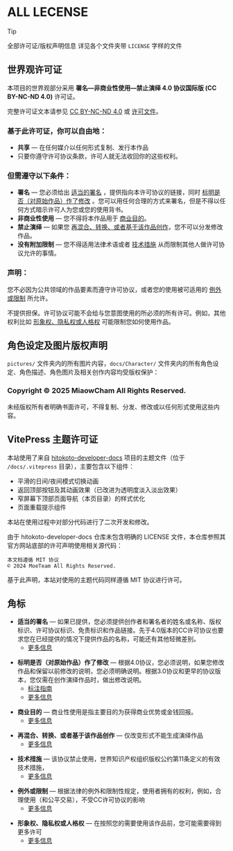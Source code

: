 # ALL LECENSE
> [!tip]
> 全部许可证/版权声明信息
> 详见各个文件夹带 `LICENSE` 字样的文件


## 世界观许可证

本项目的世界观部分采用 **署名—非商业性使用—禁止演绎 4.0 协议国际版 (CC BY-NC-ND 4.0)** 许可证。

完整许可证文本请参见 [CC BY-NC-ND 4.0](https://creativecommons.org/licenses/by-nc-nd/4.0/) 或 [许可文件](https://github.com/MiaowCham/World-View_and_Vharacter-Setting/blob/main/docs/World-Viel/LICENSE)。

### 基于此许可证，你可以自由地：

- **共享** — 在任何媒介以任何形式复制、发行本作品
- 只要你遵守许可协议条款，许可人就无法收回你的这些权利。

### 但需遵守以下条件：

- **署名** — 您必须给出 [适当的署名](#footnote-1) ，提供指向本许可协议的链接，同时 [标明是否（对原始作品）作了修改](#footnote-2) 。您可以用任何合理的方式来署名，但是不得以任何方式暗示许可人为您或您的使用背书。
- **非商业性使用** — 您不得将本作品用于 [商业目的](#footnote-3)。
- **禁止演绎** — 如果您 [再混合、转换、或者基于该作品创作](#footnote-4)，您不可以分发修改作品。
- **没有附加限制** — 您不得适用法律术语或者 [技术措施](#footnote-5) 从而限制其他人做许可协议允许的事情。

### 声明：

您不必因为公共领域的作品要素而遵守许可协议，或者您的使用被可适用的 [例外或限制](#footnote-6) 所允许。

不提供担保。许可协议可能不会给与您意图使用的所必须的所有许可。例如，其他权利比如 [形象权、隐私权或人格权](#footnote-7) 可能限制您如何使用作品。

## 角色设定及图片版权声明

`pictures/` 文件夹内的所有图片内容，`docs/Character/` 文件夹内的所有角色设定、角色描述、角色图片及相关创作内容均受版权保护：

### **Copyright © 2025 MiaowCham All Rights Reserved.**

未经版权所有者明确书面许可，不得复制、分发、修改或以任何形式使用这些内容。

## VitePress 主题许可证

本站使用了来自 [hitokoto-developer-docs](https://github.com/hitokoto-osc/hitokoto-developer-docs) 项目的主题文件（位于 `/docs/.vitepress` 目录），主要包含以下组件：

- 平滑的日间/夜间模式切换动画
- 返回顶部按钮及其动画效果（已改进为透明度淡入淡出效果）
- 窄屏幕下顶部页面导航（本页目录）的样式优化
- 页面重载提示组件

本站在使用过程中对部分代码进行了二次开发和修改。

由于 hitokoto-developer-docs 仓库未包含明确的 LICENSE 文件，本仓库参照其官方网站底部的许可声明使用相关源代码：

```
本文档遵循 MIT 协议
© 2024 MoeTeam All Rights Reserved.
```

基于此声明，本站对使用的主题代码同样遵循 MIT 协议进行许可。

## 角标
<div id="footnote-1">

- **适当的署名** — 如果已提供，您必须提供创作者和署名者的姓名或名称、版权标识、许可协议标识、免责标识和作品链接。先于4.0版本的CC许可协议也要求您在已经提供的情况下提供作品的名称，可能还有其他轻微差别。
  - [更多信息](https://wiki.creativecommons.org/License_Versions#Detailed_attribution_comparison_chart)
</div>

<div id="footnote-2">

- **标明是否（对原始作品）作了修改** — 根据4.0协议，您必须说明，如果您修改作品和保留以前修改的说明，您必须明确说明。根据3.0协议和更早的协议版本，您仅需在创作演绎作品时，做出修改说明。
  - [标注指南](https://wiki.creativecommons.org/License_Versions#Detailed_attribution_comparison_chart)
  - [更多信息](https://wiki.creativecommons.org/License_Versions#Modifications_and_adaptations_must_be_marked_as_such)
</div>
<div id="footnote-3">

- **商业目的** — 商业性使用是指主要目的为获得商业优势或金钱回报。
  - [更多信息](https://creativecommons.org/faq/#does-my-use-violate-the-noncommercial-clause-of-the-licenses)
</div>
<div id="footnote-4">

- **再混合、转换、或者基于该作品创作** — 仅改变形式不能生成演绎作品
  - [更多信息](https://creativecommons.org/faq/#when-is-my-use-considered-an-adaptation)
</div>
<div id="footnote-5">

- **技术措施** — 该协议禁止使用，世界知识产权组织版权公约第11条定义的有效技术措施，
  - [更多信息](https://wiki.creativecommons.org/License_Versions#Application_of_effective_technological_measures_by_users_of_CC-licensed_works_prohibited)
</div>
<div id="footnote-6">

- **例外或限制** — 根据法律的例外和限制性规定，使用者拥有的权利，例如，合理使用（和公平交易），不受CC许可协议的影响
  - [更多信息](https://wiki.creativecommons.org/Frequently_Asked_Questions#Do_Creative_Commons_licenses_affect_exceptions_and_limitations_to_copyright.2C_such_as_fair_dealing_and_fair_use.3F)
</div>
<div id="footnote-7">

- **形象权、隐私权或人格权** — 在按照您的需要使用该作品前，您可能需要得到更多许可
  - [更多信息](https://wiki.creativecommons.org/Considerations_for_licensors_and_licensees)
</div>